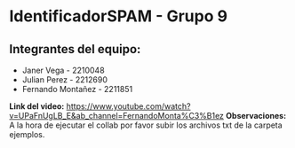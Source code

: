 # IdentificadorSPAM - Grupo 9
## Integrantes del equipo:
- Janer Vega - 2210048
- Julian Perez - 2212690
- Fernando Montañez - 2211851

**Link del video:** https://www.youtube.com/watch?v=UPaFnUgLB_E&ab_channel=FernandoMonta%C3%B1ez
**Observaciones:** A la hora de ejecutar el collab por favor subir los archivos txt de la carpeta ejemplos.
